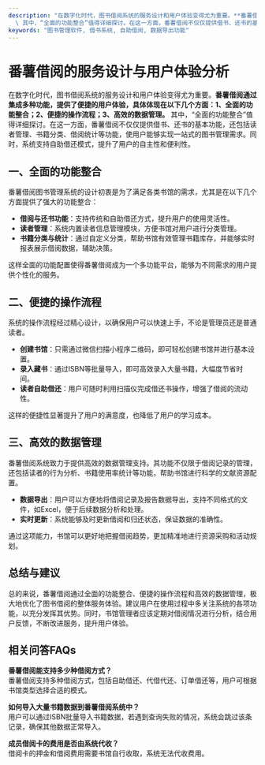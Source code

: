 ```yaml
---
description: "在数字化时代，图书借阅系统的服务设计和用户体验变得尤为重要。**番薯借阅通过集成多种功能，提供了便捷的用户体验，具体体现在以下几个方面：1、全面的功能整合；2、便捷的操作流程；3、高效的数据管理。**\
  \ 其中，“全面的功能整合”值得详细探讨。在这一方面，番薯借阅不仅仅提供借书、还书的基本功能，还包括读者管理、书籍分类、借阅统计等功能，使用户能够实现一站式的图书管理需求。同时，系统支持自助借还模式，提升了用户的自主性和便利性。"
keywords: "图书管理软件, 借书系统, 自助借阅, 数据导出功能"
---
```

# 番薯借阅的服务设计与用户体验分析

在数字化时代，图书借阅系统的服务设计和用户体验变得尤为重要。**番薯借阅通过集成多种功能，提供了便捷的用户体验，具体体现在以下几个方面：1、全面的功能整合；2、便捷的操作流程；3、高效的数据管理。** 其中，“全面的功能整合”值得详细探讨。在这一方面，番薯借阅不仅仅提供借书、还书的基本功能，还包括读者管理、书籍分类、借阅统计等功能，使用户能够实现一站式的图书管理需求。同时，系统支持自助借还模式，提升了用户的自主性和便利性。

## **一、全面的功能整合**

番薯借阅图书管理系统的设计初衷是为了满足各类书馆的需求，尤其是在以下几个方面提供了强大的功能整合：

- **借阅与还书功能**：支持传统和自助借还方式，提升用户的使用灵活性。
- **读者管理**：系统内置读者信息管理模块，方便书馆对用户进行分类管理。
- **书籍分类与统计**：通过自定义分类，帮助书馆有效管理书籍库存，并能够实时报表展示借阅数据，辅助决策。

这样全面的功能配置使得番薯借阅成为一个多功能平台，能够为不同需求的用户提供个性化的服务。

## **二、便捷的操作流程**

系统的操作流程经过精心设计，以确保用户可以快速上手，不论是管理员还是普通读者。 

- **创建书馆**：只需通过微信扫描小程序二维码，即可轻松创建书馆并进行基本设置。
- **录入藏书**：通过ISBN等批量导入，即可高效录入大量书籍，大幅度节省时间。
- **读者自助借还**：用户可随时利用扫描仪完成借还书操作，增强了借阅的流动性。

这样的便捷性显著提升了用户的满意度，也降低了用户的学习成本。

## **三、高效的数据管理**

番薯借阅系统致力于提供高效的数据管理支持。其功能不仅限于借阅记录的管理，还包括读者的行为分析、书籍使用率统计等功能，帮助书馆进行科学的文献资源配置。

- **数据导出**：用户可以方便地将借阅记录及报告数据导出，支持不同格式的文件，如Excel，便于后续数据分析和处理。
- **实时更新**：系统能够及时更新借阅和归还状态，保证数据的准确性。

通过这项能力，书馆可以更好地把握借阅趋势，更加精准地进行资源采购和活动规划。

## **总结与建议**

总的来说，番薯借阅通过全面的功能整合、便捷的操作流程和高效的数据管理，极大地优化了图书借阅的整体服务体验。建议用户在使用过程中多关注系统的各项功能，以充分发挥其优势。同时，书馆管理者应该定期对借阅情况进行分析，结合用户反馈，不断改进服务，提升用户体验。

## 相关问答FAQs

**番薯借阅能支持多少种借阅方式？**  
番薯借阅支持多种借阅方式，包括自助借还、代借代还、订单借还等，用户可根据书馆类型选择合适的模式。

**如何导入大量书籍数据到番薯借阅系统中？**  
用户可以通过ISBN批量导入书籍数据，若遇到查询失败的情况，系统会跳过该条记录，确保其他数据正常导入。

**成员借阅卡的费用是否由系统代收？**  
借阅卡的押金和借阅费用需要书馆自行收取，系统无法代收费用。
